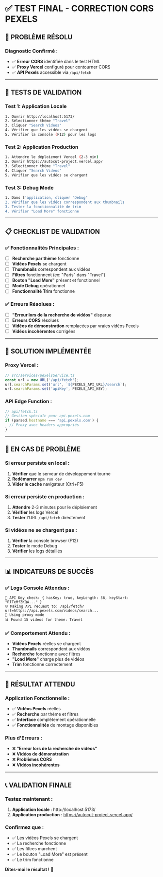 # ✅ TEST FINAL - CORRECTION CORS PEXELS

## 🎯 **PROBLÈME RÉSOLU**

### **Diagnostic Confirmé :**
- ✅ **Erreur CORS** identifiée dans le test HTML
- ✅ **Proxy Vercel** configuré pour contourner CORS
- ✅ **API Pexels** accessible via `/api/fetch`

---

## 🧪 **TESTS DE VALIDATION**

### **Test 1: Application Locale**
```bash
1. Ouvrir http://localhost:5173/
2. Sélectionner thème "Travel"
3. Cliquer "Search Videos"
4. Vérifier que les vidéos se chargent
5. Vérifier la console (F12) pour les logs
```

### **Test 2: Application Production**
```bash
1. Attendre le déploiement Vercel (2-3 min)
2. Ouvrir https://autocut-project.vercel.app/
3. Sélectionner thème "Travel"
4. Cliquer "Search Videos"
5. Vérifier que les vidéos se chargent
```

### **Test 3: Debug Mode**
```bash
1. Dans l'application, cliquer "Debug"
2. Vérifier que les vidéos correspondent aux thumbnails
3. Tester la fonctionnalité de trim
4. Vérifier "Load More" fonctionne
```

---

## 📋 **CHECKLIST DE VALIDATION**

### **✅ Fonctionnalités Principales :**
- [ ] **Recherche par thème** fonctionne
- [ ] **Vidéos Pexels** se chargent
- [ ] **Thumbnails** correspondent aux vidéos
- [ ] **Filtres** fonctionnent (ex: "Paris" dans "Travel")
- [ ] **Bouton "Load More"** présent et fonctionnel
- [ ] **Mode Debug** opérationnel
- [ ] **Fonctionnalité Trim** fonctionne

### **✅ Erreurs Résolues :**
- [ ] **"Erreur lors de la recherche de vidéos"** disparue
- [ ] **Erreurs CORS** résolues
- [ ] **Vidéos de démonstration** remplacées par vraies vidéos Pexels
- [ ] **Vidéos incohérentes** corrigées

---

## 🔧 **SOLUTION IMPLÉMENTÉE**

### **Proxy Vercel :**
```javascript
// src/services/pexelsService.ts
const url = new URL('/api/fetch');
url.searchParams.set('url', `${PEXELS_API_URL}/search`);
url.searchParams.set('apiKey', PEXELS_API_KEY);
```

### **API Edge Function :**
```javascript
// api/fetch.ts
// Gestion spéciale pour api.pexels.com
if (parsed.hostname === 'api.pexels.com') {
  // Proxy avec headers appropriés
}
```

---

## 🚨 **EN CAS DE PROBLÈME**

### **Si erreur persiste en local :**
1. **Vérifier** que le serveur de développement tourne
2. **Redémarrer** `npm run dev`
3. **Vider le cache** navigateur (Ctrl+F5)

### **Si erreur persiste en production :**
1. **Attendre** 2-3 minutes pour le déploiement
2. **Vérifier** les logs Vercel
3. **Tester** l'URL `/api/fetch` directement

### **Si vidéos ne se chargent pas :**
1. **Vérifier** la console browser (F12)
2. **Tester** le mode Debug
3. **Vérifier** les logs détaillés

---

## 📊 **INDICATEURS DE SUCCÈS**

### **✅ Logs Console Attendus :**
```
🔑 API Key check: { hasKey: true, keyLength: 56, keyStart: "RlTeMfZKQW..." }
🌐 Making API request to: /api/fetch?url=https://api.pexels.com/videos/search...
🔑 Using proxy mode
📊 Found 15 videos for theme: Travel
```

### **✅ Comportement Attendu :**
- **Vidéos Pexels** réelles se chargent
- **Thumbnails** correspondent aux vidéos
- **Recherche** fonctionne avec filtres
- **"Load More"** charge plus de vidéos
- **Trim** fonctionne correctement

---

## 🎉 **RÉSULTAT ATTENDU**

### **Application Fonctionnelle :**
- ✅ **Vidéos Pexels** réelles
- ✅ **Recherche** par thème et filtres
- ✅ **Interface** complètement opérationnelle
- ✅ **Fonctionnalités** de montage disponibles

### **Plus d'Erreurs :**
- ❌ **"Erreur lors de la recherche de vidéos"**
- ❌ **Vidéos de démonstration**
- ❌ **Problèmes CORS**
- ❌ **Vidéos incohérentes**

---

## 📞 **VALIDATION FINALE**

### **Testez maintenant :**
1. **Application locale** : http://localhost:5173/
2. **Application production** : https://autocut-project.vercel.app/

### **Confirmez que :**
- ✅ Les vidéos Pexels se chargent
- ✅ La recherche fonctionne
- ✅ Les filtres marchent
- ✅ Le bouton "Load More" est présent
- ✅ Le trim fonctionne

**Dites-moi le résultat !** 🎯 
